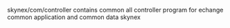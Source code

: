 skynex/com/controller contains common all controller program for echange common application and common data skynex